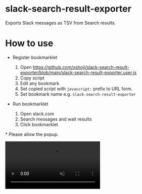 # slack-search-result-exporter

Exports Slack messages as TSV from Search results.

# How to use

* Register bookmarklet
  1. Open https://github.com/xshoji/slack-search-result-exporter/blob/main/slack-search-result-exporter.user.js
  1. Copy script
  1. Edit any bookmark
  1. Set copied script with `javascript:` prefix to URL form.
  1. Set bookmark name e.g. `slack-search-result-exporter`

* Run bookmarklet 
  1. Open slack.com
  1. Search messages and wait results
  1. Click bookmarklet

\* Please allow the popup.

<div><video controls src="https://github.com/xshoji/slack-search-result-exporter/raw/refs/heads/images/images/demo.mp4" muted="false"></video></div>


